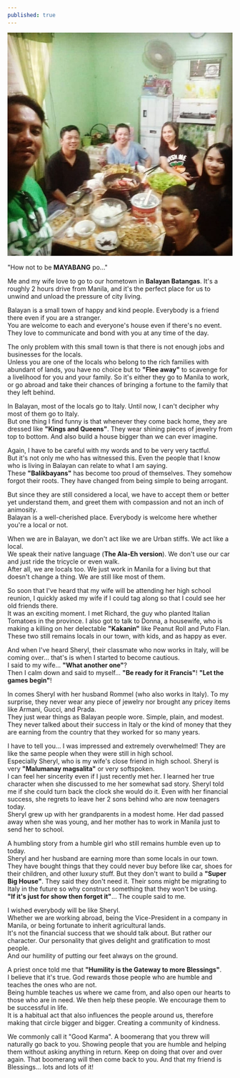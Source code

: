 ```yaml
---
published: true
---
```

![Classmate](/images/Humility.jpg)

"How not to be **MAYABANG** po..."

Me and my wife love to go to our hometown in **Balayan Batangas**. It's a roughly 2 hours drive from Manila, and it's the perfect place for us to unwind and unload the pressure of city living.

Balayan is a small town of happy and kind people. Everybody is a friend there even if you are a stranger.   
You are welcome to each and everyone's house even if there's no event. They love to communicate and bond with you at any time of the day. 

The only problem with this small town is that there is not enough jobs and businesses for the locals.   
Unless you are one of the locals who belong to the rich families with abundant of lands, you have no choice but to **"Flee away"** to scavenge for a livelihood for you and your family. 
So it's either they go to Manila to work, or go abroad and take their chances of bringing a fortune to the family that they left behind. 

In Balayan, most of the locals go to Italy. Until now, I can't decipher why most of them go to Italy.   
But one thing I find funny is that whenever they come back home, they are dressed like **"Kings and Queens"**. 
They wear shining pieces of jewelry from top to bottom. And also build a house bigger than we can ever imagine.

Again, I have to be careful with my words and to be very very tactful.   
But it's not only me who has witnessed this. Even the people that I know who is living in Balayan can relate to what I am saying.   
These **"Balikbayans"** has become too proud of themselves. They somehow forgot their roots. They have changed from being simple to being arrogant.

But since they are still considered a local, we have to accept them or better yet understand them, and greet them with compassion and not an inch of animosity.   
Balayan is a well-cherished place. Everybody is welcome here whether you're a local or not.

When we are in Balayan, we don't act like we are Urban stiffs. 
We act like a local.   
We speak their native language (**The Ala-Eh version**). 
We don't use our car and just ride the tricycle or even walk.   
After all, we are locals too. We just work in Manila for a living but that doesn't change a thing. We are still like most of them.

So soon that I've heard that my wife will be attending her high school reunion, I quickly asked my wife if I could tag along so that I could see her old friends there.   
It was an exciting moment. I met Richard, the guy who planted Italian Tomatoes in the province. 
I also got to talk to Donna, a housewife, who is making a killing on her delectable **"Kakanin"** like Peanut Roll and Puto Flan.   
These two still remains locals in our town, with kids, and as happy as ever.

And when I've heard Sheryl, their classmate who now works in Italy, will be coming over... that's is when I started to become cautious.   
I said to my wife... **"What another one"**?   
Then I calm down and said to myself... **"Be ready for it Francis"**! **"Let the games begin"**!

In comes Sheryl with her husband Rommel (who also works in Italy). 
To my surprise, they never wear any piece of jewelry nor brought any pricey items like Armani, Gucci, and Prada.   
They just wear things as Balayan people wore. Simple, plain, and modest. 
They never talked about their success in Italy or the kind of money that they are earning from the country that they worked for so many years.

I have to tell you... I was impressed and extremely overwhelmed! 
They are like the same people when they were still in high school.   
Especially Sheryl, who is my wife's close friend in high school. Sheryl is very **"Malumanay magsalita"** or very softspoken.   
I can feel her sincerity even if I just recently met her. I learned her true character when she discussed to me her somewhat sad story.
Sheryl told me if she could turn back the clock she would do it. 
Even with her financial success, she regrets to leave her 2 sons behind who are now teenagers today.  
Sheryl grew up with her grandparents in a modest home. Her dad passed away when she was young, and her mother has to work in Manila just to send her to school.

A humbling story from a humble girl who still remains humble even up to today.   
Sheryl and her husband are earning more than some locals in our town. They have bought things that they could never buy before like car, shoes for their children, and other luxury stuff. 
But they don't want to build a **"Super Big House"**. 
They said they don't need it. Their sons might be migrating to Italy in the future so why construct something that they won't be using.   
**"If it's just for show then forget it"**... The couple said to me.

I wished everybody will be like Sheryl.   
Whether we are working abroad, being the Vice-President in a company in Manila, or being fortunate to inherit agricultural lands.   
It's not the financial success that we should talk about. But rather our character. Our personality that gives delight and gratification to most people.   
And our humility of putting our feet always on the ground.

A priest once told me that **"Humility is the Gateway to more Blessings"**.   
I believe that it's true. God rewards those people who are humble and teaches the ones who are not.   
Being humble teaches us where we came from, and also open our hearts to those who are in need. 
We then help these people. We encourage them to be successful in life.   
It is a habitual act that also influences the people around us, therefore making that circle bigger and bigger. Creating a community of kindness.

We commonly call it "Good Karma". A boomerang that you threw will naturally go back to you. Showing people that you are humble and helping them without asking anything in return.
Keep on doing that over and over again. That boomerang will then come back to you.
And that my friend is Blessings... lots and lots of it!



 

